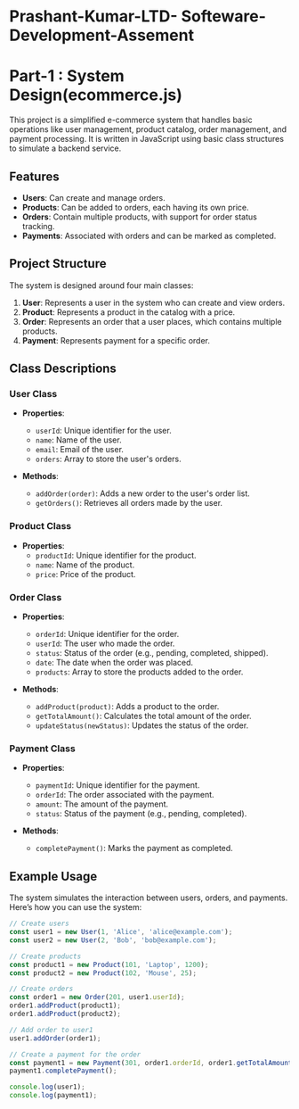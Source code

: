 # Prashant-Kumar-LTD- Softeware-Development-Assement

# Part-1 : System Design(ecommerce.js)

This project is a simplified e-commerce system that handles basic operations like user management, product catalog, order management, and payment processing. It is written in JavaScript using basic class structures to simulate a backend service.

## Features

- **Users**: Can create and manage orders.
- **Products**: Can be added to orders, each having its own price.
- **Orders**: Contain multiple products, with support for order status tracking.
- **Payments**: Associated with orders and can be marked as completed.

## Project Structure

The system is designed around four main classes:

1. **User**: Represents a user in the system who can create and view orders.
2. **Product**: Represents a product in the catalog with a price.
3. **Order**: Represents an order that a user places, which contains multiple products.
4. **Payment**: Represents payment for a specific order.

## Class Descriptions

### User Class

- **Properties**:
  - `userId`: Unique identifier for the user.
  - `name`: Name of the user.
  - `email`: Email of the user.
  - `orders`: Array to store the user's orders.
  
- **Methods**:
  - `addOrder(order)`: Adds a new order to the user's order list.
  - `getOrders()`: Retrieves all orders made by the user.

### Product Class

- **Properties**:
  - `productId`: Unique identifier for the product.
  - `name`: Name of the product.
  - `price`: Price of the product.

### Order Class

- **Properties**:
  - `orderId`: Unique identifier for the order.
  - `userId`: The user who made the order.
  - `status`: Status of the order (e.g., pending, completed, shipped).
  - `date`: The date when the order was placed.
  - `products`: Array to store the products added to the order.
  
- **Methods**:
  - `addProduct(product)`: Adds a product to the order.
  - `getTotalAmount()`: Calculates the total amount of the order.
  - `updateStatus(newStatus)`: Updates the status of the order.

### Payment Class

- **Properties**:
  - `paymentId`: Unique identifier for the payment.
  - `orderId`: The order associated with the payment.
  - `amount`: The amount of the payment.
  - `status`: Status of the payment (e.g., pending, completed).
  
- **Methods**:
  - `completePayment()`: Marks the payment as completed.

## Example Usage

The system simulates the interaction between users, orders, and payments. Here’s how you can use the system:

```javascript
// Create users
const user1 = new User(1, 'Alice', 'alice@example.com');
const user2 = new User(2, 'Bob', 'bob@example.com');

// Create products
const product1 = new Product(101, 'Laptop', 1200);
const product2 = new Product(102, 'Mouse', 25);

// Create orders
const order1 = new Order(201, user1.userId);
order1.addProduct(product1);
order1.addProduct(product2);

// Add order to user1
user1.addOrder(order1);

// Create a payment for the order
const payment1 = new Payment(301, order1.orderId, order1.getTotalAmount());
payment1.completePayment();

console.log(user1);
console.log(payment1);

